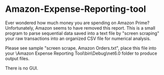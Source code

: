 # Amazon-Expense-Reporting-tool
Ever wondered how much money you are spending on Amazon Prime? Unfortunately, Amazon seems to have removed this report. This is a small program to parse sequential data saved into a text file by "screen scraping" your raw transactions into an organized CSV file for numerical analysis.

Please see sample "screen scrape, Amazon Orders.txt", place this file into your \Amazon Expense Reporting Tool\bin\Debug\net6.0 folder to produce output files. 

There is no GUI.

